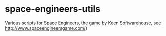 # space-engineers-utils
Various scripts for Space Engineers, the game by Keen Softwarehouse, see http://www.spaceengineersgame.com/)

